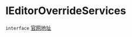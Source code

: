 # IEditorOverrideServices
`interface` [官网地址](https://microsoft.github.io/monaco-editor/docs.html#interfaces/editor.IEditorOverrideServices.html)
